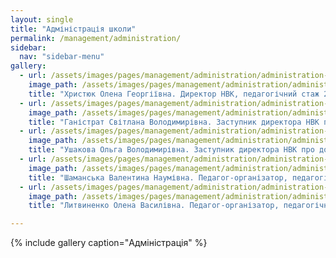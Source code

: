 ```yaml
---
layout: single
title: "Адміністрація школи"
permalink: /management/administration/
sidebar:
  nav: "sidebar-menu"
gallery:
  - url: /assets/images/pages/management/administration/administration-4.jpg
    image_path: /assets/images/pages/management/administration/administration-4.jpg
    title: "Христюк Олена Георгіївна. Директор НВК, педагогічний стаж 29 років, стаж керівної роботи 7 років, вчитель хімії, вища категорія, старший вчитель."
  - url: /assets/images/pages/management/administration/administration-0.jpg
    image_path: /assets/images/pages/management/administration/administration-0.jpg
    title: "Ганістрат Світлана Володимирівна. Заступник директора НВК по навчально-виховній роботі, педагогічний стаж 27 років, стаж керівної роботи 10 років, вчитель англійської мови, вища категорія, старший вчитель"
  - url: /assets/images/pages/management/administration/administration-3.jpg
    image_path: /assets/images/pages/management/administration/administration-3.jpg
    title: "Ушакова Ольга Володимирівна. Заступник директора НВК про дошкільному вихованню, педагогічний стаж 22 роки. стаж керівної роботи 7 років, вчитель початкових класів, вища категорія"
  - url: /assets/images/pages/management/administration/administration-1.jpg
    image_path: /assets/images/pages/management/administration/administration-1.jpg
    title: "Шаманська Валентина Наумівна. Педагог-організатор, педагогічний стаж 43 роки, вчитель математики, вища категорія, вчитель-методист"
  - url: /assets/images/pages/management/administration/administration-2.jpg
    image_path: /assets/images/pages/management/administration/administration-2.jpg
    title: "Литвиненко Олена Василівна. Педагог-організатор, педагогічний стаж 15 років, вчитель початкових класів, спеціаліст"

---
```


{% include gallery caption="Адміністрація" %}
